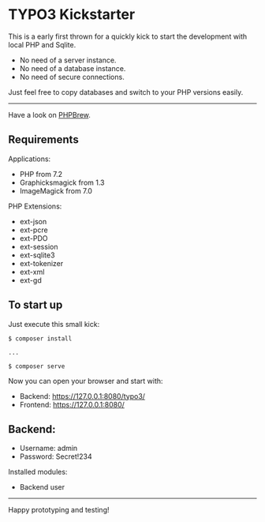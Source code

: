 TYPO3 Kickstarter
=================

This is a early first thrown for a quickly kick to start the development with local PHP and Sqlite.

- No need of a server instance.
- No need of a database instance.
- No need of secure connections.

Just feel free to copy databases and switch to your PHP versions easily.


---

Have a look on [PHPBrew](https://github.com/phpbrew/phpbrew).


Requirements
------------

Applications:

- PHP from 7.2
- Graphicksmagick from 1.3
- ImageMagick from 7.0


PHP Extensions:

- ext-json
- ext-pcre
- ext-PDO
- ext-session
- ext-sqlite3
- ext-tokenizer
- ext-xml
- ext-gd


To start up
-----------

Just execute this small kick:

    $ composer install
    
    ...
    
    $ composer serve
    
Now you can open your browser and start with:

- Backend: https://127.0.0.1:8080/typo3/
- Frontend: https://127.0.0.1:8080/


Backend:
--------

- Username: admin
- Password: Secret!234

Installed modules:

- Backend user

---

Happy prototyping and testing!
